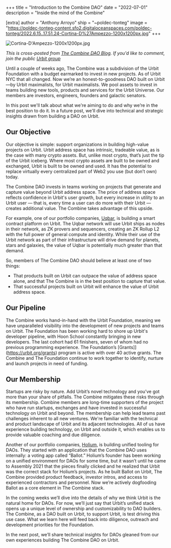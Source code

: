 +++
title = "Introduction to the Combine DAO"
date = "2022-07-01"
description = "Inside the mind of the Combine"

[extra]
author = "Anthony Arroyo"
ship = "~poldec-tonteg"
image = "https://poldec-tonteg-content.sfo2.digitaloceanspaces.com/poldec-tonteg/2022.6.15..17.51.24-Cortina-D%27Ampezzo-1200x1200px.jpg"
+++

![Cortina-D'Ampezzo-1200x1200px.jpg](https://poldec-tonteg-content.sfo2.digitaloceanspaces.com/poldec-tonteg/2022.6.15..17.51.24-Cortina-D%27Ampezzo-1200x1200px.jpg)

_This is cross-posted from [The Combine DAO Blog](https://blog.the-combine.org). If you'd like to comment, join the public [Urbit group](https://urbit.org/groups/~famreb-todmec/the-combine-public)_

Until a couple of weeks ago, The Combine was a subdivision of the Urbit Foundation with a budget earmarked to invest in new projects. As of Urbit NYC that all changed. Now we’re an honest-to-goodness DAO built on Urbit—by Urbit maximalists, for Urbit maximalists. We pool assets to invest in teams building new tools, products and services for the Urbit Universe. Our members are investors, engineers, founders and galactic senators.
 
In this post we'll talk about what we're aiming to do and why we’re in the best position to do it. In a future post, we'll dive into technical and strategic insights drawn from building a DAO on Urbit.
 
## Our Objective

Our objective is simple: support organizations in building high-value projects on Urbit. Urbit address space has intrinsic, tradeable value, as is the case with many crypto assets. But, unlike most crypto, that’s just the tip of the Urbit iceberg. Where most crypto assets are built to be owned and exchanged, Urbit is built to be owned and used. It has the potential to replace virtually every centralized part of Web2 you use (but don’t own) today.
 
The Combine DAO invests in teams working on projects that generate and capture value beyond Urbit address space. The price of address space reflects confidence in Urbit's user growth, but every increase in utility to an Urbit user — that is, every time a user can do more with their Urbit — creates additional value. The Combine takes advantage of this upside.
 
For example, one of our portfolio companies, [Uqbar](https://uqbar.network), is building a smart contract platform on Urbit. The Uqbar network will use Urbit ships as nodes in their network, as ZK provers and sequencers, creating an ZK Rollup L2 with the full power of general compute and identity. While their use of the Urbit network as part of their infrastructure will drive demand for planets, stars and galaxies, the value of Uqbar is potentially much greater than that demand.
 
So, members of The Combine DAO should believe at least one of two things:  
 
- That products built on Urbit can outpace the value of address space alone, and that The Combine is in the best position to capture that value. 
- That successful projects built on Urbit will enhance the value of Urbit address space.
 
## Our Pipeline

The Combine works hand-in-hand with the Urbit Foundation, meaning we have unparalleled visibility into the development of new projects and teams on Urbit. The Foundation has been working hard to shore up Urbit's developer pipeline, with Hoon School constantly bringing in new developers. The last cohort had 61 finishers, seven of whom had no previous programming experience. The Foundation’s [Grants]](https://urbit.org/grants) program is active with over 40 active grants. The Combine and The Foundation continue to work together to identify, nurture and launch projects in need of funding.
 
## Our Membership

Startups are risky by nature. Add Urbit’s novel technology and you’ve got more than your share of pitfalls. The Combine mitigates these risks through its membership. Combine members are long-time supporters of the project who have run startups, exchanges and have invested in successful technology on Urbit and beyond. The membership can help lead teams past challenges inherent to all new ventures. We're familiar with the technical and product landscape of Urbit and its adjacent technologies. All of us have experience building technology, on Urbit and outside it, which enables us to provide valuable coaching and due diligence.
 
Another of our portfolio companies, [Holium](https://holium.com), is building unified tooling for DAOs. They started with an application that the Combine DAO uses internally: a voting app called “Ballot.” Holium’s founder has been working on a unified environment for DAOs for some time, but it wasn’t until he came to Assembly 2021 that the pieces finally clicked and he realized that Urbit was the correct stack for Holium’s projects. As he built Ballot on Urbit, The Combine provided product feedback, investor intros, and access to experienced contractors and personnel. Now we’re actively dogfooding Ballot as a core element in The Combine stack.
 
In the coming weeks we’ll dive into the details of why we think Urbit is the natural home for DAOs. For now, we’ll just say that Urbit’s unified stack opens up a unique level of ownership and customizability to DAO builders. The Combine, as a DAO built on Urbit, to support Urbit, is test driving this use case. What we learn here will feed back into diligence, outreach and development priorities for the Foundation. 
 
In the next post, we’ll share technical insights for DAOs gleaned from our own experiences building The Combine DAO on Urbit. 

